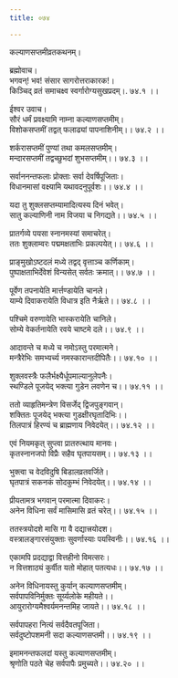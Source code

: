 ```yaml
---
title: ०७४

---
```

कल्याणसप्तमीव्रतकथनम्।  
  
ब्रह्मोवाच।  
भगवन्! भव! संसार सागरोत्तराकारक!।  
किञ्चिद्‌ व्रतं समाचक्ष्व स्वर्गारोग्यसुखप्रदम्।. ७४.१ ।।  
  
ईश्वर उवाच।  
सौरं धर्मं प्रवक्ष्यामि नाम्ना कल्याणसप्तमीम्।  
विशोकसप्तमीं तद्वत् फलाढ्यां पापनाशिनीम्।। ७४.२ ।।  
  
शर्करासप्तमीं पुण्यां तथा कमलसप्तमीम्।  
मन्दारसप्तमीं तद्वच्छुभदां शुभसप्तमीम्।। ७४.३ ।।  
  
सर्वाननन्तफलाः प्रोक्ताः सर्वा देवर्षिपूजिताः।  
विधानमासां वक्ष्यामि यथावदनुपूर्वशः।। ७४.४ ।।  
  
यदा तु शुक्लसप्तम्यामादित्यस्य दिनं भवेत्।  
सातु कल्याणिनी नाम विजया च निगद्यते।। ७४.५ ।।  
  
प्रातर्गव्ये पयसा स्नानमस्यां समाचरेत्।  
ततः शुक्लाम्वरः पद्ममक्षताभिः प्रकल्पयेत्।। ७४.६ ।।  
  
प्राङ्‌मुखोऽष्टदलं मध्ये तद्वद् वृत्ताञ्च कर्णिकाम्।  
पुष्पाक्षताभिर्देवेशं विन्यसेत् सर्वतः क्रमात्।। ७४.७ ।।  
  
पूर्वेण तपनायेति मार्त्तण्डायेति चानले।  
याम्ये दिवाकरायेति विधात्र इति नैर्ऋते।। ७४.८ ।।  
  
पश्चिमे वरुणायेति भास्करायेति चानिले।  
सोम्ये वेकर्तनायेति रवये चाष्टमे दले।। ७४.९ ।।  
  
आदावन्ते च मध्ये च नमोऽस्तु परमात्मने।  
मन्त्रैरेभिः समभ्यर्च्य नमस्कारान्तदीपितैः।। ७४.१० ।।  
  
शुक्लवस्त्रैः फलैर्भक्ष्यैर्धूपमाल्यानुलेपनैः।  
स्थण्डिले पूजयेद् भक्त्या गुडेन लवणेन च।। ७४.११ ।।  
  
ततो व्याहृतिमन्त्रेण विसर्जेद्‌ द्विजपुङ्गवान्।  
शक्तितः पूजयेद् भक्त्या गुडक्षीरघृतादिभिः।।  
तिलपात्रं हिरण्यं च ब्राह्मणाय निवेदयेत्।। ७४.१२ ।।  
  
एवं नियमकृत्‌ सुप्त्वा प्रातरुत्थाय मानवः।  
कृतस्नानजपो विप्रैः सहैव घृतपायसम्।। ७४.१३ ।।  
  
भुक्त्वा च वेदविदुषि बिडालव्रतवर्जिते।  
घृतपात्रं सकनकं सोदकुम्भं निवेदयेत्।। ७४.१४ ।।  
  
प्रीयतामत्र भगवान् परमात्मा दिवाकरः।  
अनेन विधिना सर्वं मासिमासि व्रतं चरेत्।। ७४.१५ ।।  
  
ततस्त्रयोदशे मासि गा वै दद्यात्त्रयोदश।  
वस्त्रालङ्गारसंयुक्ताः सुवर्णास्याः पयस्विनीः।। ७४.१६ ।।  
  
एकामपि प्रदद्याद्वा वित्तहीनो विमत्सरः।  
न वित्तशाठ्यं कुर्वीत यतो मोहात् पतत्यधः।। ७४.१७ ।।  
  
अनेन विधिनायस्तु कुर्यान् कल्याणसप्तमीम्।  
सर्वपापविनिर्मुक्तः सूर्य्यलोके महीयते।।  
आयुरारोग्यमैश्वर्यमनन्तमिह जायते।। ७४.१८ ।।  
  
सर्वपापहरा नित्यं सर्वदैवतपूजिता।  
सर्वदुष्टोपशमनी सदा कल्याणसप्तमी।। ७४.१९ ।।  
  
इमामनन्तफलदां यस्तु कल्याणसप्तमीम्।  
श्रृणोति पठते चेह सर्वपापैः प्रमुच्यते।। ७४.२० ।।